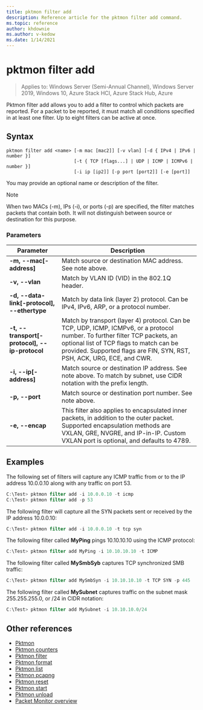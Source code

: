```yaml
---
title: pktmon filter add
description: Reference article for the pktmon filter add command.
ms.topic: reference
author: khdownie
ms.author: v-kedow
ms.date: 1/14/2021
---
```


# pktmon filter add

> Applies to: Windows Server (Semi-Annual Channel), Windows Server 2019, Windows 10, Azure Stack HCI, Azure Stack Hub, Azure

Pktmon filter add allows you to add a filter to control which packets are reported. For a packet to be reported, it must match all conditions specified in at least one filter. Up to eight filters can be active at once.

## Syntax

```
pktmon filter add <name> [-m mac [mac2]] [-v vlan] [-d { IPv4 | IPv6 | number }]
                         [-t { TCP [flags...] | UDP | ICMP | ICMPv6 | number }]
                         [-i ip [ip2]] [-p port [port2]] [-e [port]]
```

You may provide an optional name or description of the filter.

  > [!NOTE]
  > When two MACs (-m), IPs (-i), or ports (-p) are specified, the filter matches packets that contain both. It will not distinguish between source or destination for this purpose.

### Parameters

| **Parameter** | **Description** |
| ------------- | --------------- |
| **-m, --mac[-address]** | Match source or destination MAC address. See note above. |
| **-v, --vlan** | Match by VLAN ID (VID) in the 802.1Q header. |
| **-d, --data-link[-protocol], --ethertype** | Match by data link (layer 2) protocol. Can be IPv4, IPv6, ARP, or a protocol number. |
| **-t, --transport[-protocol], --ip-protocol** | Match by transport (layer 4) protocol. Can be TCP, UDP, ICMP, ICMPv6, or a protocol number. To further filter TCP packets, an optional list of TCP flags to match can be provided. Supported flags are FIN, SYN, RST, PSH, ACK, URG, ECE, and CWR. |
| **-i, --ip[-address]** | Match source or destination IP address. See note above. To match by subnet, use CIDR notation with the prefix length. |
| **-p, --port** | Match source or destination port number. See note above. |
| **-e, --encap** | This filter also applies to encapsulated inner packets, in addition to the outer packet. Supported encapsulation methods are VXLAN, GRE, NVGRE, and IP-in-IP. Custom VXLAN port is optional, and defaults to 4789. |

## Examples

The following set of filters will capture any ICMP traffic from or to the IP address 10.0.0.10 along with any traffic on port 53.

```PowerShell
C:\Test> pktmon filter add -i 10.0.0.10 -t icmp
C:\Test> pktmon filter add -p 53
```

The following filter will capture all the SYN packets sent or received by the IP address 10.0.0.10:

```PowerShell
C:\Test> pktmon filter add -i 10.0.0.10 -t tcp syn
```

The following filter called **MyPing** pings 10.10.10.10 using the ICMP protocol:

```PowerShell
C:\Test> pktmon filter add MyPing -i 10.10.10.10 -t ICMP
```

The following filter called **MySmbSyb** captures TCP synchronized SMB traffic:

```PowerShell
C:\Test> pktmon filter add MySmbSyn -i 10.10.10.10 -t TCP SYN -p 445
```

The following filter called **MySubnet** captures traffic on the subnet mask 255.255.255.0, or /24 in CIDR notation:

```PowerShell
C:\Test> pktmon filter add MySubnet -i 10.10.10.0/24
```

## Other references

- [Pktmon](pktmon.md)
- [Pktmon counters](pktmon-counters.md)
- [Pktmon filter](pktmon-filter.md)
- [Pktmon format](pktmon-format.md)
- [Pktmon list](pktmon-list.md)
- [Pktmon pcapng](pktmon-pcapng.md)
- [Pktmon reset](pktmon-reset.md)
- [Pktmon start](pktmon-start.md)
- [Pktmon unload](pktmon-unload.md)
- [Packet Monitor overview](../../networking/technologies/pktmon/pktmon.md)